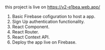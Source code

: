 this project is live on https://v2-e1bea.web.app/

1. Basic Firebase cofiguration to host a app.
2. Sign Up authentication functionality.
3. React Component.
4. React Router.
5. React Context API.
6. Deploy the app live on Firebase.
